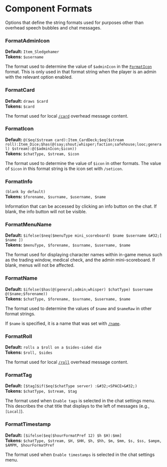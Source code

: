 # Component Formats

Options that define the string formats used for purposes other than overhead speech bubbles and chat messages.

### FormatAdminIcon
**Default:** `Item_Sledgehamer`  
**Tokens:** `$username`  

The format used to determine the value of `$adminIcon` in the [`FormatIcon`](#formaticon) format.
This is only used in that format string when the player is an admin with the relevant option enabled.

### FormatCard
**Default:** `draws $card`  
**Tokens:** `$card`  

The format used for local [`/card`](./chat-formats.md#chatformatcard) overhead message content.

### FormatIcon
**Default:** `@($eq($stream card):Item_CardDeck;$eq($stream roll):Item_Dice;$has(@(say;shout;whisper;faction;safehouse;looc;general) $stream):@($adminIcon;$icon))`  
**Tokens:** `$chatType, $stream, $icon`  

The format used to determine the value of `$icon` in other formats.
The value of `$icon` in this format string is the icon set with `/seticon`.

### FormatInfo
`(blank by default)`  
**Tokens:** `$forename, $surname, $username, $name`  

Information that can be accessed by clicking an info button on the chat.
If blank, the info button will not be visible.

### FormatMenuName
**Default:** `$ifelse($neq($menuType mini_scoreboard) $name $username &#32;[ $name ])`  
**Tokens:** `$menuType, $forename, $surname, $username, $name`  

The format used for displaying character names within in-game menus such as the trading window, medical check, and the admin mini-scoreboard.
If blank, menus will not be affected.

### FormatName
**Default:** `$ifelse($has(@(general;admin;whisper) $chatType) $username @($name;$forename))`  
**Tokens:** `$chatType, $forename, $surname, $username, $name`  

The format used to determine the values of `$name` and `$nameRaw` in other format strings.

If `$name` is specified, it is a name that was set with [`/name`](./feature-flags.md#enablesetname).

### FormatRoll
**Default:** `rolls a $roll on a $sides-sided die`  
**Tokens:** `$roll, $sides`  

The format used for local [`/roll`](./chat-formats.md#chatformatroll) overhead message content.

### FormatTag
**Default:** `[$tag]$if($eq($chatType server) :&#32;<SPACE>&#32;)`  
**Tokens:** `$chatType, $stream, $tag`  

The format used when `Enable tags` is selected in the chat settings menu.
This describes the chat title that displays to the left of messages (e.g., `[Local]`).

### FormatTimestamp
**Default:** `[$ifelse($eq($hourFormatPref 12) $h $H):$mm]`  
**Tokens:** `$chatType, $stream, $H, $HH, $h, $hh, $m, $mm, $s, $ss, $ampm, $AMPM, $hourFormatPref`  

The format used when `Enable timestamps` is selected in the chat settings menu.
